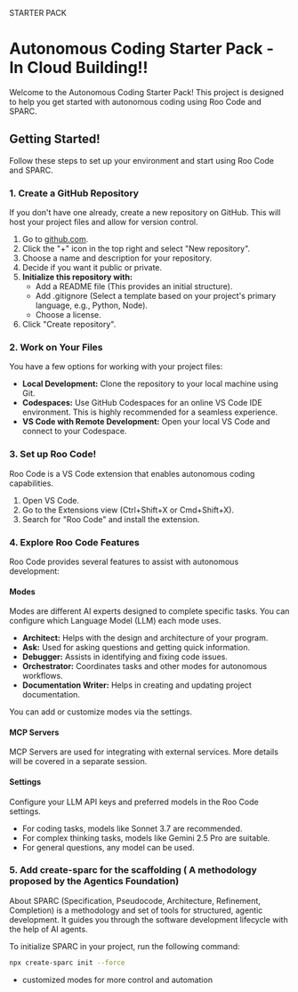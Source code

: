 STARTER PACK


# Autonomous Coding Starter Pack - In Cloud Building!!

Welcome to the Autonomous Coding Starter Pack! This project is designed to help you get started with autonomous coding using Roo Code and SPARC.

## Getting Started!

Follow these steps to set up your environment and start using Roo Code and SPARC.

### 1. Create a GitHub Repository

If you don't have one already, create a new repository on GitHub. This will host your project files and allow for version control.

1. Go to [github.com](https://github.github.com).
2. Click the "+" icon in the top right and select "New repository".
3. Choose a name and description for your repository.
4. Decide if you want it public or private.
5. **Initialize this repository with:**
   - Add a README file (This provides an initial structure).
   - Add .gitignore (Select a template based on your project's primary language, e.g., Python, Node).
   - Choose a license.
6. Click "Create repository".

### 2. Work on Your Files

You have a few options for working with your project files:

- **Local Development:** Clone the repository to your local machine using Git.
- **Codespaces:** Use GitHub Codespaces for an online VS Code IDE environment. This is highly recommended for a seamless experience.
- **VS Code with Remote Development:** Open your local VS Code and connect to your Codespace.

### 3. Set up Roo Code!

Roo Code is a VS Code extension that enables autonomous coding capabilities.

1. Open VS Code.
2. Go to the Extensions view (Ctrl+Shift+X or Cmd+Shift+X).
3. Search for "Roo Code" and install the extension.

### 4. Explore Roo Code Features

Roo Code provides several features to assist with autonomous development:

#### Modes

Modes are different AI experts designed to complete specific tasks. You can configure which Language Model (LLM) each mode uses.

- **Architect:** Helps with the design and architecture of your program.
- **Ask:** Used for asking questions and getting quick information.
- **Debugger:** Assists in identifying and fixing code issues.
- **Orchestrator:** Coordinates tasks and other modes for autonomous workflows.
- **Documentation Writer:** Helps in creating and updating project documentation.

You can add or customize modes via the settings.

#### MCP Servers

MCP Servers are used for integrating with external services. More details will be covered in a separate session.

#### Settings

Configure your LLM API keys and preferred models in the Roo Code settings.

- For coding tasks, models like Sonnet 3.7 are recommended.
- For complex thinking tasks, models like Gemini 2.5 Pro are suitable.
- For general questions, any model can be used.


### 5. Add create-sparc for the scaffolding ( A methodology proposed by the Agentics Foundation)

About
SPARC (Specification, Pseudocode, Architecture, Refinement, Completion) is a methodology and set of tools for structured, agentic development. It guides you through the software development lifecycle with the help of AI agents.

To initialize SPARC in your project, run the following command:

```bash
npx create-sparc init --force
```

- customized modes for more control and automation
